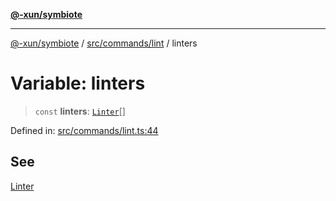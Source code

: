 [**@-xun/symbiote**](../../../../README.md)

***

[@-xun/symbiote](../../../../README.md) / [src/commands/lint](../README.md) / linters

# Variable: linters

> `const` **linters**: [`Linter`](../enumerations/Linter.md)[]

Defined in: [src/commands/lint.ts:44](https://github.com/Xunnamius/symbiote/blob/79d395cced979d17188580f3f3b776aa6e57df18/src/commands/lint.ts#L44)

## See

[Linter](../enumerations/Linter.md)
